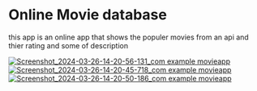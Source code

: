 

# Online Movie database

this app is an online app that shows the populer movies from an api and thier rating and some of description

[
![Screenshot_2024-03-26-14-20-56-131_com example movieapp](https://github.com/haroun-debchoune/Online-MoviesDb/assets/82960050/299ff933-0b09-48e3-94d9-d00646e04e91)
![Screenshot_2024-03-26-14-20-45-718_com example movieapp](https://github.com/haroun-debchoune/Online-MoviesDb/assets/82960050/1bc5613e-51ee-43b2-b2ca-082b25917a36)
![Screenshot_2024-03-26-14-20-50-186_com example movieapp](https://github.com/haroun-debchoune/Online-MoviesDb/assets/82960050/57964584-02e5-4f6e-a6c2-c9bd08cdcd0b)
](url)

